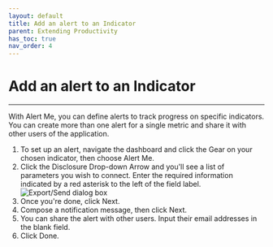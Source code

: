 ```yaml
---
layout: default
title: Add an alert to an Indicator
parent: Extending Productivity
has_toc: true
nav_order: 4
---
```


# Add an alert to an Indicator

---

With Alert Me, you can define alerts to track progress on specific indicators. You can create more than one alert for a single metric and share it with other users of the application.
1. To set up an alert, navigate the dashboard and click the Gear on your chosen indicator, then choose Alert Me.
2. Click the Disclosure Drop-down Arrow and you'll see a list of parameters you wish to connect. Enter the required information indicated by a red asterisk to the left of the field label.
![Export/Send dialog box]({{site.baseurl}}/assets/images/create-alert.png "Alert Me")
3. Once you're done, click Next.
4. Compose a notification message, then click Next.
5. You can share the alert with other users. Input their email addresses in the blank field.
6. Click Done.
